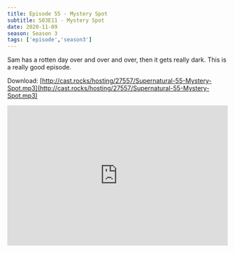 ```yaml
---
title: Episode 55 - Mystery Spot
subtitle: S03E11 - Mystery Spot
date: 2020-11-09
season: Season 3
tags: ['episode','season3']
---
```


Sam has a rotten day over and over and over, then it gets really dark.  This is a really good episode.

Download: [http://cast.rocks/hosting/27557/Supernatural-55-Mystery-Spot.mp3](http://cast.rocks/hosting/27557/Supernatural-55-Mystery-Spot.mp3)

<iframe src="https://cast.rocks/player/27557/Supernatural-55-Mystery-Spot.mp3?episodeTitle=Episode%2055%20-%20Mystery%20Spot&podcastTitle=Couple%20of%20Idjits&episodeDate=November%209th%2C%202020&imageURL=https%3A%2F%2Fcast.rocks%2Fhosting%2F27557%2Ffeeds%2FCAURZ.jpg" style="border: none; min-height: 265px; max-height: 320px; max-width: 558px; min-width: 270px; width: 100%; height: 100%;" scrollbars="no"></iframe>


